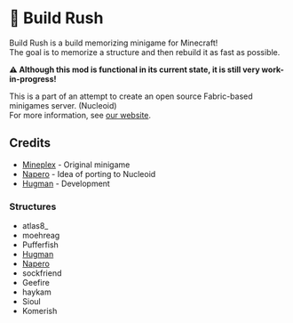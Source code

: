 # 🧠 Build Rush

Build Rush is a build memorizing minigame for Minecraft!  
The goal is to memorize a structure and then rebuild it as fast as possible.

**⚠️ Although this mod is functional in its current state, it is still very work-in-progress!**

This is a part of an attempt to create an open source Fabric-based minigames server. (Nucleoid)  
For more information, see [our website](https://nucleoid.xyz).

## Credits

- [Mineplex](https://www.mineplex.com) - Original minigame
- [Napero](https://github.com/Napero) - Idea of porting to Nucleoid
- [Hugman](https://github.com/Hugman76) - Development

### Structures
- atlas8_
- moehreag
- Pufferfish
- [Hugman](https://github.com/Hugman76)
- [Napero](https://github.com/Napero)
- sockfriend
- Geefire
- haykam
- Sioul
- Komerish
